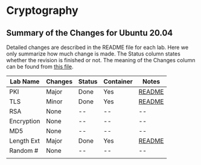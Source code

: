 # Cryptography 

## Summary of the Changes for Ubuntu 20.04

Detailed changes are described in the README file for each lab.
Here we only summarize how much change is made.
The Status column states whether the revision is finished or not.
The meaning of the Changes column can be found from
[this file](../common-files/category_of_revision.md).

| Lab Name | Changes | Status | Container |  Notes |
| ---      | ---     | ---    |  ---      |  ---   |
| PKI        | Major | Done   | Yes | [README](Crypto_PKI/README.md)
| TLS        | Minor | Done   | Yes | [README](Crypto_TLS/README.md)
| RSA        | None  |  --    | --  | --
| Encryption | None  |  --    | --  | --
| MD5        | None  |  --    | --  | --
| Length Ext | Major | Done   | Yes | [README](Crypto_Hash_Length_Ext/README.md)
| Random #   | None  |  --    | --  | --
||||


